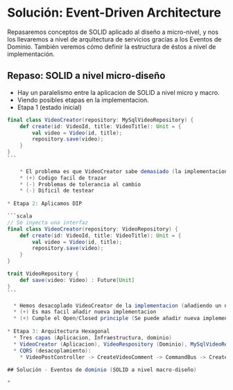 # Solución: Event-Driven Architecture

Repasaremos conceptos de SOLID aplicado al diseño a micro-nivel, y nos los llevaremos a nivel de arquitectura de servicios gracias a los Eventos de Dominio. También veremos cómo definir la estructura de éstos a nivel de implementación.

## Repaso: SOLID a nivel micro-diseño

* Hay un paralelismo entre la aplicacion de SOLID a nivel micro y macro.
* Viendo posibles etapas en la implementacion.
* Etapa 1 (estado inicial)

````scala
final class VideoCreator(repository: MySqlVideoRepository) {
    def create(id: VideoId, title: VideoTitle): Unit = {
        val video = Video(id, title);
        repository.save(video);
    }
}
```
    
    * El problema es que VideoCreator sabe demasiado (la implementacion de MySql). Si se quisiera cambiar la implementacion tendriamos problemas.
    * (+) Codigo facil de trazar
    * (-) Problemas de tolerancia al cambio
    * (-) Dificil de testear
    
* Etapa 2: Aplicamos DIP

```scala
// Se inyecta una interfaz
final class VideoCreator(repository: VideoRepository) {
    def create(id: VideoId, title: VideoTitle): Unit = {
        val video = Video(id, title);
        repository.save(video);
    }
}

trait VideoRepository {
    def save(video: Video) : Future[Unit]
}
```

  * Hemos desacoplado VideoCreator de la implementacion (añadiendo un nivel de indirección)
  * (+) Es mas facil añadir nueva implementacion
  * (+) Cumple el Open/Closed principle (Se puede añadir nueva implementacion, sin tocar la clase VideoCreator)
    
* Etapa 3: Arquitectura Hexagonal
  * Tres capas (Aplicacion, Infraestructura, dominio)
  * VideoCreator (Aplicacion), VideoRespository (Dominio), MySqlVideoRepository (Infraestructura)
  * CQRS (desacoplamiento):
    * VideoPostController -> CreateVideoComment -> CommandBus -> CreateVideoCommandHandler -> (valueobjects) -> VideoCreator -> VideoRepository <- MySqlVideoRepository
    
## Solución - Eventos de dominio (SOLID a nivel macro-diseño)

* 
